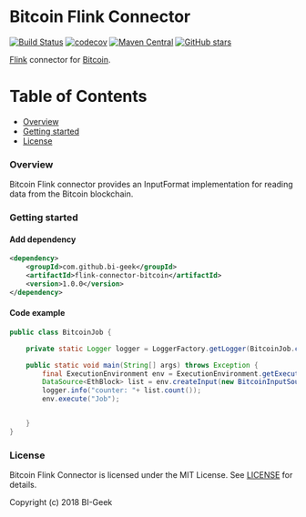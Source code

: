 # Bitcoin Flink Connector 
[![Build Status](https://travis-ci.org/bi-geek/flink-connector-bitcoin.svg?branch=master)](https://travis-ci.org/bi-geek/flink-connector-bitcoin) 
[![codecov](https://codecov.io/gh/bi-geek/flink-connector-bitcoin/branch/master/graph/badge.svg)](https://codecov.io/gh/bi-geek/flink-connector-bitcoin) 
[![Maven Central](https://maven-badges.herokuapp.com/maven-central/com.github.bi-geek/flink-connector-bitcoin/badge.svg?style=plastic)](https://maven-badges.herokuapp.com/maven-central/com.github.bi-geek/flink-connector-bitcoin) 
[![GitHub stars](https://img.shields.io/github/stars/badges/shields.svg?style=social&label=Star)](https://github.com/bi-geek/flink-connector-bitcoin)

[Flink](https://flink.apache.org/) connector for [Bitcoin](https://bitcoin.org/).

# Table of Contents
 
- [Overview](#overview)
- [Getting started](#getting-started)
- [License](#license)


### Overview

Bitcoin Flink connector provides an InputFormat implementation for reading data from the Bitcoin blockchain.


### Getting started

#### Add dependency

```xml
<dependency>
    <groupId>com.github.bi-geek</groupId>
    <artifactId>flink-connector-bitcoin</artifactId>
    <version>1.0.0</version>
</dependency>

```
#### Code example


```java
public class BitcoinJob {

	private static Logger logger = LoggerFactory.getLogger(BitcoinJob.class);

	public static void main(String[] args) throws Exception {
		final ExecutionEnvironment env = ExecutionEnvironment.getExecutionEnvironment();
		DataSource<EthBlock> list = env.createInput(new BitcoinInputSource());
		logger.info("counter: "+ list.count());
		env.execute("Job");


	}
}
```



### License

Bitcoin Flink Connector is licensed under the MIT License. See [LICENSE](LICENSE.md) for details.

Copyright (c) 2018 BI-Geek
